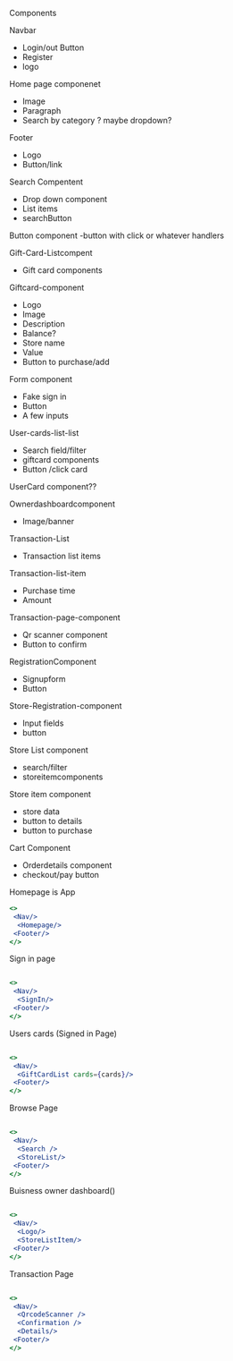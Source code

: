 Components

Navbar
- Login/out Button
- Register
- logo

Home page componenet
- Image
- Paragraph
-  Search by category ? maybe dropdown?

Footer
- Logo
- Button/link

Search Compentent
- Drop down component
- List items
- searchButton

Button component
-button with click or whatever handlers

Gift-Card-Listcompent
- Gift card components

Giftcard-component
- Logo
- Image
- Description
- Balance?
- Store name
- Value
- Button to purchase/add

Form component
- Fake sign in
- Button
- A few inputs

User-cards-list-list
- Search field/filter
- giftcard components
- Button /click card

UserCard component??

Ownerdashboardcomponent
- Image/banner

Transaction-List
- Transaction list items

Transaction-list-item
- Purchase time
- Amount

Transaction-page-component
- Qr scanner component
- Button to confirm

RegistrationComponent
- Signupform
- Button

Store-Registration-component
- Input fields
- button

Store List component
- search/filter
- storeitemcomponents

Store item component
- store data
- button to details
- button to purchase

Cart Component
- Orderdetails component
- checkout/pay button


Homepage is App

```jsx
<>
 <Nav/>
  <Homepage/>
 <Footer/>
</>

```

Sign in page

```jsx

<>
 <Nav/>
  <SignIn/>
 <Footer/>
</>

```
Users cards (Signed in Page)
```jsx

<>
 <Nav/>
  <GiftCardList cards={cards}/>
 <Footer/>
</>

```
Browse Page
```jsx

<>
 <Nav/>
  <Search />
  <StoreList/>
 <Footer/>
</>

```

Buisness owner dashboard()

```jsx

<>
 <Nav/>
  <Logo/>
  <StoreListItem/>
 <Footer/>
</>
```

Transaction Page

```jsx

<>
 <Nav/>
  <QrcodeScanner />
  <Confirmation />
  <Details/>
 <Footer/>
</>
```
